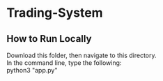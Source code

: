 # Trading-System
## How to Run Locally
Download this folder, then navigate to this directory.  
In the command line, type the following:  
python3 "app.py"
